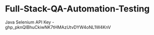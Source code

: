 # Full-Stack-QA-Automation-Testing
Java Selenium
API Key - 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
